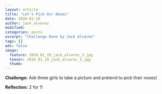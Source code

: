 ```yaml
---
layout: article
title: "Let's Pick Our Noses"
date: 2016-01-19
author: jack_alvarez
modified:
categories: posts
excerpt: "Challenge Done by Jack Alvarez"
tags: []
ads: false
image:
  feature: 2016_01_19_jack_alvarez_3.jpg
  teaser: 2016_01_19_jack_alvarez_3.jpg
  thumb:
---
```


**Challenge:** Ask three girls to take a picture and pretend to pick their noses!


**Reflection:** 2 for 1!